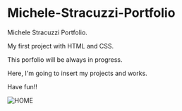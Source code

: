 # Michele-Stracuzzi-Portfolio
Michele Stracuzzi Portfolio. 

My first project with HTML and CSS. 

This porfolio will be always in progress. 

Here, I'm going to insert my projects and works. 

Have fun!! 

![HOME](https://user-images.githubusercontent.com/84871570/120942039-74f79780-c726-11eb-9efa-ef6d08d9be5e.PNG)


